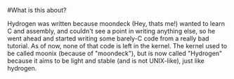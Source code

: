 #What is this about?

Hydrogen was written because moondeck (Hey, thats me!) wanted to learn C and assembly, and couldn't see a point in writing anything else, so he went ahead and started writing some barely-C code from a really bad tutorial. As of now, none of that code is left in the kernel. The kernel used to be called moonix (because of "moondeck"), but is now called "Hydrogen" because it aims to be light and stable (and is not UNIX-like), just like hydrogen.